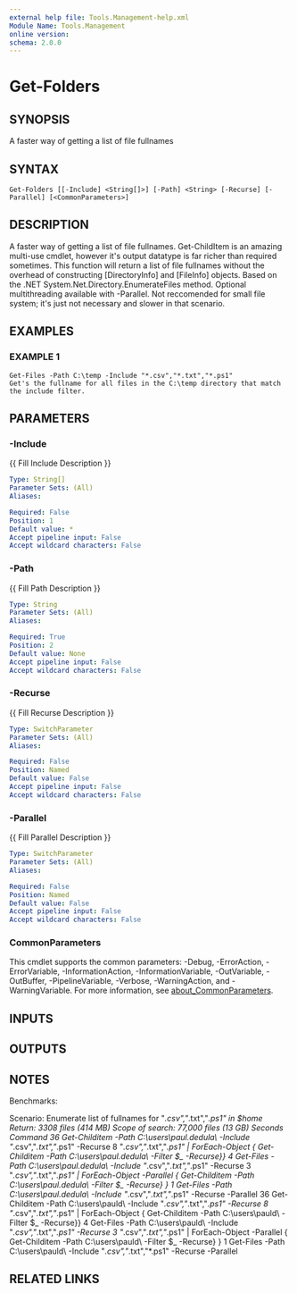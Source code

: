 ```yaml
---
external help file: Tools.Management-help.xml
Module Name: Tools.Management
online version:
schema: 2.0.0
---
```


# Get-Folders

## SYNOPSIS
A faster way of getting a list of file fullnames

## SYNTAX

```
Get-Folders [[-Include] <String[]>] [-Path] <String> [-Recurse] [-Parallel] [<CommonParameters>]
```

## DESCRIPTION
A faster way of getting a list of file fullnames.
Get-ChildItem is an amazing multi-use cmdlet, however it's
output datatype is far richer than required sometimes.
This
function will return a list of file fullnames without the 
overhead of constructing \[DirectoryInfo\] and \[FileInfo\] objects.
Based on the .NET System.Net.Directory.EnumerateFiles method.
Optional multithreading available with -Parallel.
Not reccomended for 
small file system; it's just not necessary and slower in that scenario.

## EXAMPLES

### EXAMPLE 1
```
Get-Files -Path C:\temp -Include "*.csv","*.txt","*.ps1"
Get's the fullname for all files in the C:\temp directory that match the include filter.
```

## PARAMETERS

### -Include
{{ Fill Include Description }}

```yaml
Type: String[]
Parameter Sets: (All)
Aliases:

Required: False
Position: 1
Default value: *
Accept pipeline input: False
Accept wildcard characters: False
```

### -Path
{{ Fill Path Description }}

```yaml
Type: String
Parameter Sets: (All)
Aliases:

Required: True
Position: 2
Default value: None
Accept pipeline input: False
Accept wildcard characters: False
```

### -Recurse
{{ Fill Recurse Description }}

```yaml
Type: SwitchParameter
Parameter Sets: (All)
Aliases:

Required: False
Position: Named
Default value: False
Accept pipeline input: False
Accept wildcard characters: False
```

### -Parallel
{{ Fill Parallel Description }}

```yaml
Type: SwitchParameter
Parameter Sets: (All)
Aliases:

Required: False
Position: Named
Default value: False
Accept pipeline input: False
Accept wildcard characters: False
```

### CommonParameters
This cmdlet supports the common parameters: -Debug, -ErrorAction, -ErrorVariable, -InformationAction, -InformationVariable, -OutVariable, -OutBuffer, -PipelineVariable, -Verbose, -WarningAction, and -WarningVariable. For more information, see [about_CommonParameters](http://go.microsoft.com/fwlink/?LinkID=113216).

## INPUTS

## OUTPUTS

## NOTES
Benchmarks:

Scenario: Enumerate list of fullnames for "*.csv","*.txt","*.ps1" in $home
Return: 3308 files (414 MB) 
Scope of search: 77,000 files (13 GB)
Seconds Command
36      Get-Childitem -Path C:\users\paul.dedula\ -Include "*.csv","*.txt","*.ps1" -Recurse
8       "*.csv","*.txt","*.ps1" | ForEach-Object { Get-Childitem -Path C:\users\paul.dedula\ -Filter $_ -Recurse}}
4       Get-Files -Path C:\users\paul.dedula\ -Include "*.csv","*.txt","*.ps1" -Recurse
3       "*.csv","*.txt","*.ps1" | ForEach-Object -Parallel { Get-Childitem -Path C:\users\paul.dedula\ -Filter $_ -Recurse} }
1       Get-Files -Path C:\users\paul.dedula\ -Include "*.csv","*.txt","*.ps1" -Recurse -Parallel
36      Get-Childitem -Path C:\users\pauld\ -Include "*.csv","*.txt","*.ps1" -Recurse
8       "*.csv","*.txt","*.ps1" | ForEach-Object { Get-Childitem -Path C:\users\pauld\ -Filter $_ -Recurse}}
4       Get-Files -Path C:\users\pauld\ -Include "*.csv","*.txt","*.ps1" -Recurse
3       "*.csv","*.txt","*.ps1" | ForEach-Object -Parallel { Get-Childitem -Path C:\users\pauld\ -Filter $_ -Recurse} }
1       Get-Files -Path C:\users\pauld\ -Include "*.csv","*.txt","*.ps1" -Recurse -Parallel

## RELATED LINKS

